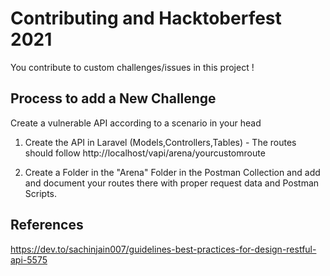 # Contributing and Hacktoberfest 2021

You contribute to custom challenges/issues in this project !

## Process to add a New Challenge

Create a vulnerable API according to a scenario in your head

1. Create the API in Laravel (Models,Controllers,Tables) - The routes should follow http://localhost/vapi/arena/yourcustomroute
 
2. Create a Folder in the "Arena" Folder in the Postman Collection and add and document your routes there with proper request data and Postman Scripts.
  
## References
  https://dev.to/sachinjain007/guidelines-best-practices-for-design-restful-api-5575
